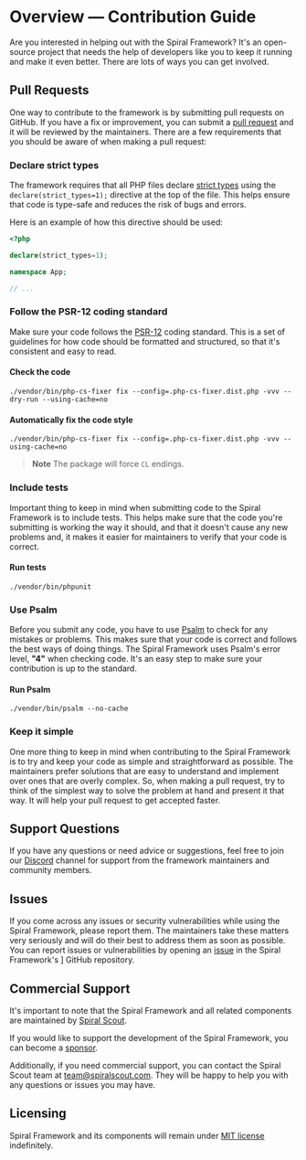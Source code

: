 # Overview — Contribution Guide

Are you interested in helping out with the Spiral Framework? It's an open-source project that needs the help of
developers like you to keep it running and make it even better. There are lots of ways you can get involved.

## Pull Requests

One way to contribute to the framework is by submitting pull requests on GitHub.
If you have a fix or improvement, you can submit a [pull request](https://github.com/spiral/framework/pulls) and it will
be reviewed by the maintainers. There are a few requirements that you should be aware of when making a pull request:

### Declare strict types

The framework requires that all PHP files
declare [strict types](https://www.php.net/manual/en/language.types.declarations.php#language.types.declarations.strict)
using the `declare(strict_types=1);` directive at the top of the file. This helps ensure that code is type-safe and
reduces the risk of bugs and errors.

Here is an example of how this directive should be used:

```php
<?php

declare(strict_types=1);

namespace App;

// ...
```

### Follow the PSR-12 coding standard

Make sure your code follows the [PSR-12](https://www.php-fig.org/psr/psr-12/) coding standard. This is a set of
guidelines for how code should be formatted and structured, so that it's consistent and easy to read.

#### Check the code

```terminal
./vendor/bin/php-cs-fixer fix --config=.php-cs-fixer.dist.php -vvv --dry-run --using-cache=no
```

#### Automatically fix the code style

```terminal
./vendor/bin/php-cs-fixer fix --config=.php-cs-fixer.dist.php -vvv --using-cache=no
```

> **Note**
> The package will force `CL` endings.

### Include tests

Important thing to keep in mind when submitting code to the Spiral Framework is to include tests. This helps make sure
that the code you're submitting is working the way it should, and that it doesn't cause any new problems and, it makes
it easier for maintainers to verify that your code is correct.

#### Run tests

```terminal
./vendor/bin/phpunit 
```

### Use Psalm

Before you submit any code, you have to use [Psalm](https://psalm.dev/) to check for any mistakes or problems. This
makes sure that your code is correct and follows the best ways of doing things. The Spiral Framework uses Psalm's error
level, **"4"** when checking code. It's an easy step to make sure your contribution is up to the standard.

#### Run Psalm

```terminal
./vendor/bin/psalm --no-cache
```

### Keep it simple

One more thing to keep in mind when contributing to the Spiral Framework is to try and keep your code as simple and
straightforward as possible. The maintainers prefer solutions that are easy to understand and implement over ones that
are overly complex. So, when making a pull request, try to think of the simplest way to solve the problem at hand and
present it that way. It will help your pull request to get accepted faster.

## Support Questions

If you have any questions or need advice or suggestions, feel free to join our [Discord](https://discord.gg/TFeEmCs)
channel for support from the framework maintainers and community members.

## Issues

If you come across any issues or security vulnerabilities while using the Spiral Framework, please report them. The
maintainers take these matters very seriously and will do their best to address them as soon as possible. You can report
issues or vulnerabilities by opening an [issue](https://github.com/spiral/framework/issues) in the Spiral Framework's ]
GitHub repository.

## Commercial Support

It's important to note that the Spiral Framework and all related components are maintained
by [Spiral Scout](https://spiralscout.com/).

If you would like to support the development of the Spiral Framework, you can become
a [sponsor](https://github.com/sponsors/roadrunner-server).

Additionally, if you need commercial support, you can contact the Spiral Scout team
at [team@spiralscout.com](mailto:team@spiralscout.com). They will be happy to help you with any questions or issues you
may have.

## Licensing

Spiral Framework and its components will remain under [MIT license](/license.md) indefinitely.
